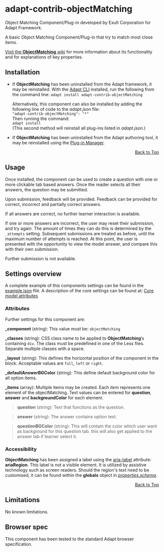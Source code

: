 # adapt-contrib-objectMatching

Object Matching Component/Plug-in developed by Exult Corporation for Adapt Framework.

A basic Object Matching Component/Plug-in that try to match most close items.

[Visit the **ObjectMatching** wiki](https://github.com/ExultCorp/adapt-contrib-objectMatching/wiki) for more information about its functionality and for explanations of key properties.

## Installation

* If **ObjectMatching** has been uninstalled from the Adapt framework, it may be reinstalled.
With the [Adapt CLI](https://github.com/adaptlearning/adapt-cli) installed, run the following from the command line:
`adapt install adapt-contrib-objectMatching`

    Alternatively, this component can also be installed by adding the following line of code to the *adapt.json* file:  
    `"adapt-contrib-objectMatching": "*"`  
    Then running the command:  
    `adapt install`  
    (This second method will reinstall all plug-ins listed in *adapt.json*.)  

* If **ObjectMatching** has been uninstalled from the Adapt authoring tool, it may be reinstalled using the [Plug-in Manager](https://github.com/adaptlearning/adapt_authoring/wiki/Plugin-Manager).  
<div float align=right><a href="#top">Back to Top</a></div>

## Usage

Once installed, the component can be used to create a question with one or more clickable tab based answers. Once the reader selects all their answers, the question may be submitted.

Upon submission, feedback will be provided. Feedback can be provided for correct, incorrect and partially correct answers.

If all answers are correct, no further learner interaction is available.

If one or more answers are incorrect, the user may reset their submission, and try again. The amount of times they can do this is determined by the ``_attempts`` setting. Subsequent submissions are treated as before, until the maximum number of attempts is reached. At this point, the user is presented with the opportunity to view the model answer, and compare this with their own submission.

Further submission is not available.

## Settings overview

A complete example of this components settings can be found in the [example.json](https://github.com/ExultCorp/adapt-contrib-objectMatching/blob/master/example.json) file. A description of the core settings can be found at: [Core model attributes](https://github.com/adaptlearning/adapt_framework/wiki/Core-model-attributes)

### Attributes

Further settings for this component are:

**_component** (string): This value must be: `objectMatching`

**_classes** (string): CSS class name to be applied to **ObjectMatching**’s containing `div`. The class must be predefined in one of the Less files. Separate multiple classes with a space.

**_layout** (string): This defines the horizontal position of the component in the block. Acceptable values are `full`, `left` or `right`.

**_defaultAnswerBGColor** (string): This define default background color for all option items.

**_items** (array): Multiple items may be created. Each *item* represents one element of the objectMatching. Text values can be entered for **question**, **answer** and **backgroundColor** for each element.

>**question** (string): Text that functions as the question.  

>**answer** (string): The answer contains option text.  

>**questionBGColor** (string): This will contain the color which user want as background for this question tab. this will also get applied to the answer tab if learner select it.

### Accessibility
**ObjectMatching** has been assigned a label using the [aria-label](https://github.com/adaptlearning/adapt_framework/wiki/Aria-Labels) attribute: **ariaRegion**. This label is not a visible element. It is utilized by assistive technology such as screen readers. Should the region's text need to be customised, it can be found within the **globals** object in [*properties.schema*](https://github.com/adaptlearning/adapt-contrib-matching/blob/master/properties.schema).   
<div float align=right><a href="#top">Back to Top</a></div>

## Limitations  
 
No known limitations.

## Browser spec

This component has been tested to the standard Adapt browser specification.
